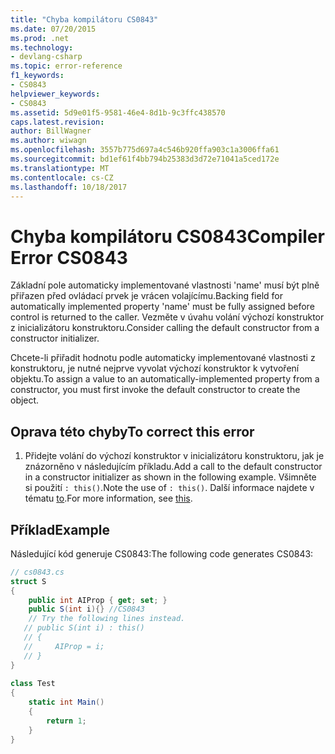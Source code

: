 ```yaml
---
title: "Chyba kompilátoru CS0843"
ms.date: 07/20/2015
ms.prod: .net
ms.technology:
- devlang-csharp
ms.topic: error-reference
f1_keywords:
- CS0843
helpviewer_keywords:
- CS0843
ms.assetid: 5d9e01f5-9581-46e4-8d1b-9c3ffc438570
caps.latest.revision: 
author: BillWagner
ms.author: wiwagn
ms.openlocfilehash: 3557b775d697a4c546b920ffa903c1a3006ffa61
ms.sourcegitcommit: bd1ef61f4bb794b25383d3d72e71041a5ced172e
ms.translationtype: MT
ms.contentlocale: cs-CZ
ms.lasthandoff: 10/18/2017
---
```

# <a name="compiler-error-cs0843"></a><span data-ttu-id="fd708-102">Chyba kompilátoru CS0843</span><span class="sxs-lookup"><span data-stu-id="fd708-102">Compiler Error CS0843</span></span>
<span data-ttu-id="fd708-103">Základní pole automaticky implementované vlastnosti 'name' musí být plně přiřazen před ovládací prvek je vrácen volajícímu.</span><span class="sxs-lookup"><span data-stu-id="fd708-103">Backing field for automatically implemented property 'name' must be fully assigned before control is returned to the caller.</span></span> <span data-ttu-id="fd708-104">Vezměte v úvahu volání výchozí konstruktor z inicializátoru konstruktoru.</span><span class="sxs-lookup"><span data-stu-id="fd708-104">Consider calling the default constructor from a constructor initializer.</span></span>  
  
 <span data-ttu-id="fd708-105">Chcete-li přiřadit hodnotu podle automaticky implementované vlastnosti z konstruktoru, je nutné nejprve vyvolat výchozí konstruktor k vytvoření objektu.</span><span class="sxs-lookup"><span data-stu-id="fd708-105">To assign a value to an automatically-implemented property from a constructor, you must first invoke the default constructor to create the object.</span></span>  
  
## <a name="to-correct-this-error"></a><span data-ttu-id="fd708-106">Oprava této chyby</span><span class="sxs-lookup"><span data-stu-id="fd708-106">To correct this error</span></span>  
  
1.  <span data-ttu-id="fd708-107">Přidejte volání do výchozí konstruktor v inicializátoru konstruktoru, jak je znázorněno v následujícím příkladu.</span><span class="sxs-lookup"><span data-stu-id="fd708-107">Add a call to the default constructor in a constructor initializer as shown in the following example.</span></span> <span data-ttu-id="fd708-108">Všimněte si použití `: this()`.</span><span class="sxs-lookup"><span data-stu-id="fd708-108">Note the use of `: this()`.</span></span> <span data-ttu-id="fd708-109">Další informace najdete v tématu [to](../../../csharp/language-reference/keywords/this.md).</span><span class="sxs-lookup"><span data-stu-id="fd708-109">For more information, see [this](../../../csharp/language-reference/keywords/this.md).</span></span>  
  
## <a name="example"></a><span data-ttu-id="fd708-110">Příklad</span><span class="sxs-lookup"><span data-stu-id="fd708-110">Example</span></span>  
 <span data-ttu-id="fd708-111">Následující kód generuje CS0843:</span><span class="sxs-lookup"><span data-stu-id="fd708-111">The following code generates CS0843:</span></span>  
  
```csharp  
// cs0843.cs  
struct S  
{  
    public int AIProp { get; set; }  
    public S(int i){} //CS0843  
    // Try the following lines instead.  
   // public S(int i) : this()  
   // {  
   //     AIProp = i;  
   // }  
}  
  
class Test  
{  
    static int Main()  
    {  
        return 1;  
    }  
}  
```
